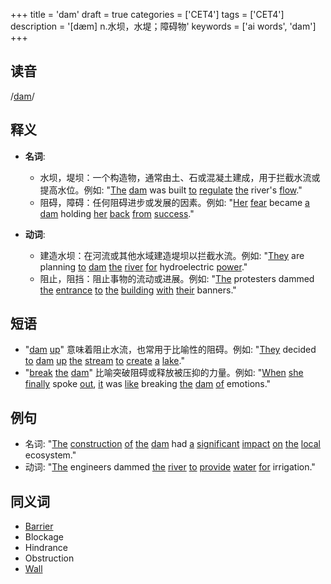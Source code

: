 +++
title = 'dam'
draft = true
categories = ['CET4']
tags = ['CET4']
description = '[dæm] n.水坝，水堤；障碍物'
keywords = ['ai words', 'dam']
+++

## 读音
/[dam](/post/dam/)/

## 释义
- **名词**:
   - 水坝，堤坝：一个构造物，通常由土、石或混凝土建成，用于拦截水流或提高水位。例如: "[The](/post/the/) [dam](/post/dam/) was built [to](/post/to/) [regulate](/post/regulate/) [the](/post/the/) river's [flow](/post/flow/)."
   - 阻碍，障碍：任何阻碍进步或发展的因素。例如: "[Her](/post/her/) [fear](/post/fear/) became [a](/post/a/) [dam](/post/dam/) holding [her](/post/her/) [back](/post/back/) [from](/post/from/) [success](/post/success/)."

- **动词**:
   - 建造水坝：在河流或其他水域建造堤坝以拦截水流。例如: "[They](/post/they/) are planning [to](/post/to/) [dam](/post/dam/) [the](/post/the/) [river](/post/river/) [for](/post/for/) hydroelectric [power](/post/power/)."
   - 阻止，阻挡：阻止事物的流动或进展。例如: "[The](/post/the/) protesters dammed [the](/post/the/) [entrance](/post/entrance/) [to](/post/to/) [the](/post/the/) [building](/post/building/) [with](/post/with/) [their](/post/their/) banners."

## 短语
- "[dam](/post/dam/) [up](/post/up/)" 意味着阻止水流，也常用于比喻性的阻碍。例如: "[They](/post/they/) decided [to](/post/to/) [dam](/post/dam/) [up](/post/up/) [the](/post/the/) [stream](/post/stream/) [to](/post/to/) [create](/post/create/) [a](/post/a/) [lake](/post/lake/)."
- "[break](/post/break/) [the](/post/the/) [dam](/post/dam/)" 比喻突破阻碍或释放被压抑的力量。例如: "[When](/post/when/) [she](/post/she/) [finally](/post/finally/) spoke [out](/post/out/), [it](/post/it/) was [like](/post/like/) breaking [the](/post/the/) [dam](/post/dam/) [of](/post/of/) emotions."

## 例句
- 名词: "[The](/post/the/) [construction](/post/construction/) [of](/post/of/) [the](/post/the/) [dam](/post/dam/) had [a](/post/a/) [significant](/post/significant/) [impact](/post/impact/) [on](/post/on/) [the](/post/the/) [local](/post/local/) ecosystem."
- 动词: "[The](/post/the/) engineers dammed [the](/post/the/) [river](/post/river/) [to](/post/to/) [provide](/post/provide/) [water](/post/water/) [for](/post/for/) irrigation."

## 同义词
- [Barrier](/post/barrier/)
- Blockage
- Hindrance
- Obstruction
- [Wall](/post/wall/)
